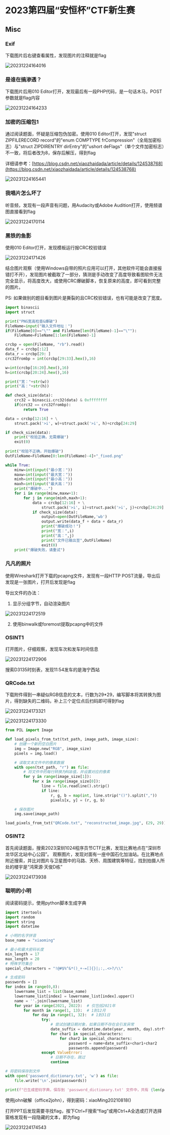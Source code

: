 # 2023第四届“安恒杯”CTF新生赛

## Misc

### Exif

下载图片后右键查看属性，发现图片的注释就是flag

![20231224164016](https://raw.githubusercontent.com/StingerTeam/img\_bed/main/20231224164016.png)

### 是谁在搞渗透？

下载图片后用010 Editor打开，发现最后有一段PHP代码，是一句话木马，POST参数就是flag内容

![20231224164233](https://raw.githubusercontent.com/StingerTeam/img\_bed/main/20231224164233.png)

### 加密的压缩包1

通过阅读题面，怀疑是压缩包伪加密。使用010 Editor打开，发现"struct ZIPFILERECORD record"的"enum COMPTYPE frCompression"（全局加密标志）与"struct ZIPDIRENTRY dirEntry"的"ushort deFlags"（单个文件加密标志）不一致，将后者改为8，保存后解压，得到flag

详细请参考：[https://blog.csdn.net/xiaozhaidada/article/details/124538768](https://blog.csdn.net/xiaozhaidada/article/details/124538768)

![20231224165441](https://raw.githubusercontent.com/StingerTeam/img\_bed/main/20231224165441.png)

### 我唱片怎么坏了

听音频，发现有一段声音有问题，用Audacity或Adobe Audition打开，使用频谱图直接看到flag

![20231224170114](https://raw.githubusercontent.com/StingerTeam/img\_bed/main/20231224170114.png)

### 黑铁的鱼影

使用010 Editor打开，发现模板运行报CRC校验错误

![20231224171426](https://raw.githubusercontent.com/StingerTeam/img\_bed/main/20231224171426.png)

结合图片观察（使用Windows自带的照片应用可以打开，其他软件可能会直接报错打不开），发现图片被截取了一部分，猜测是手动改变了高度导致看图软件无法完全显示，将高度改大，或使用CRC爆破脚本，恢复原来的高度，即可看到完整的图片。

PS: 如果做别的题目看到图片是撕裂的且CRC校验错误，也有可能是改变了宽度。

```python
import binascii
import struct

print("PNG宽高检查&爆破")
FileName=input("输入文件地址：")
if(FileName[0]=="\"" and FileName[len(FileName)-1]=="\""):
    FileName=FileName[1:len(FileName)-1]

crcbp = open(FileName, "rb").read()
data_f = crcbp[:12]
data_r = crcbp[29: ]
crc32frombp = int(crcbp[29:33].hex(),16)

w=int(crcbp[16:20].hex(),16)
h=int(crcbp[20:24].hex(),16)

print("宽："+str(w))
print("高："+str(h))

def check_size(data):
    crc32 = binascii.crc32(data) & 0xffffffff
    if(crc32 == crc32frombp):
        return True

data = crcbp[12:16] + \
    struct.pack('>i', w)+struct.pack('>i', h)+crcbp[24:29]

if check_size(data):
    print("校验正确，无需爆破")
    exit(0)
    
print("校验不正确，开始爆破")
OutFileName=FileName[0:len(FileName)-4]+"_fixed.png"

while True:
    minw=int(input("最小宽："))
    maxw=int(input("最大宽："))
    minh=int(input("最小高："))
    maxh=int(input("最大高："))
    print("爆破中...")
    for i in range(minw,maxw+1):
        for j in range(minh,maxh+1):
            data = crcbp[12:16] + \
                struct.pack('>i', i)+struct.pack('>i', j)+crcbp[24:29]
            if check_size(data):
                output=open(OutFileName,'wb')
                output.write(data_f + data + data_r)
                print("爆破成功！")
                print("宽：",i)
                print("高：",j)
                print("文件已输出至",OutFileName)
                exit(0)
    print("爆破失败，请重试")
```

### 凡凡的照片

使用Wireshark打开下载的pcapng文件，发现有一段HTTP POST流量，导出后发现是一张图片，打开后发现是flag

导出文件的办法：

1. 显示分组字节，自动渲染图片

![20231224172519](https://raw.githubusercontent.com/StingerTeam/img\_bed/main/20231224172519.png)

2. 使用binwalk或foremost提取pcapng中的文件

### OSINT1

打开图片，仔细观察，发现车次和发车时间信息

![20231224172906](https://raw.githubusercontent.com/StingerTeam/img\_bed/main/20231224172906.png)

搜索D3135时刻表，发现11:54发车的是海宁西站

### QRCode.txt

下载附件得到一串疑似RGB信息的文本，行数为29\*29，编写脚本将其转换为图片，得到缺失的二维码，补上三个定位点后扫码即可得到flag

![20231224173321](https://raw.githubusercontent.com/StingerTeam/img\_bed/main/20231224173321.png)

![20231224173330](https://raw.githubusercontent.com/StingerTeam/img\_bed/main/20231224173330.png)

```python
from PIL import Image

def load_pixels_from_txt(txt_path, image_path, image_size):
    # 创建一个新的空白图片
    img = Image.new("RGB", image_size)
    pixels = img.load()

    # 读取文本文件中的像素数据
    with open(txt_path, "r") as file:
        # 将文件中的每行转换为RGB值，并设置对应的像素
        for y in range(image_size[1]):
            for x in range(image_size[0]):
                line = file.readline().strip()
                if line:
                    r, g, b = map(int, line.strip("()").split(","))
                    pixels[x, y] = (r, g, b)

    # 保存图片
    img.save(image_path)

load_pixels_from_txt("QRCode.txt", "reconstructed_image.jpg", (29, 29))
```

### OSINT2

首先阅读题面，搜索2023深圳1024程序员节CTF比赛，发现比赛地点在“深圳市龙华区北站中心公园”。 观察图片，发现对面有一座中国石化加油站。在比赛地点附近搜索，并比对图片与卫星图中的马路、天桥、周围建筑等特征，找到拍摄人所处的楼宇是“鸿荣源·天俊D栋”

![20231224173938](https://raw.githubusercontent.com/StingerTeam/img\_bed/main/20231224173938.png)

### 聪明的小明

阅读密码提示，使用python脚本生成字典

```python
import itertools
import random
import string
import datetime

# 小明的名字拼音
base_name = "xiaoming"

# 最小和最大密码长度
min_length = 17
max_length = 20
# 特殊字符集合
special_characters = "!@#$%^&*()_+-=[]{}|;:,.<>?/\\"

# 生成密码
passwords = []
for index in range(0,8):
    lowername_list = list(base_name)
    lowername_list[index] = lowername_list[index].upper()
    name = ''.join(lowername_list)
    for year in range(2021, 2022):  # 仅包括2021年
        for month in range(1, 13):  # 1到12月
            for day in range(1, 32):  # 1到31日
                try:
                    # 尝试创建日期对象，如果日期不存在会引发异常
                    date_suffix = datetime.date(year, month, day).strftime("%Y%m%d")
                    for char1 in special_characters:
                        for char2 in special_characters:
                            password = name+date_suffix+char1+char2
                            passwords.append(password)
                except ValueError:
                    # 日期不存在，跳过
                    continue

# 将密码保存到文件
with open('password_dictionary.txt', 'w') as file:
    file.write('\n'.join(passwords))

print(f"已生成密码字典，保存到 'password_dictionary.txt' 文件中，共有 {len(passwords)} 个密码。")
```

使用john破解（office2john），得到密码：xiaoMing20210818()

打开PPT后发现需要寻找flag，按下Ctrl+F搜索“flag”或用Ctrl+A全选或打开选择窗格发现有一段隐藏的文本，即为flag

![20231224174543](https://raw.githubusercontent.com/StingerTeam/img\_bed/main/20231224174543.png)
